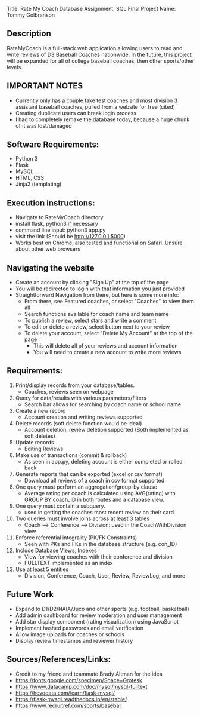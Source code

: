 Title: Rate My Coach Database
Assignment: SQL Final Project
Name: Tommy Golbranson

## Description
RateMyCoach is a full-stack web application allowing users to read and write reviews of D3 Baseball Coaches nationwide.
In the future, this project will be expanded for all of college baseball coaches, then other sports/other levels.


## IMPORTANT NOTES
- Currently only has a couple fake test coaches and most division 3 assistant baseball coaches, pulled from a website for free (cited)
- Creating duplicate users can break login process
- I had to completely remake the database today, because a huge chunk of it was lost/damaged


## Software Requirements:
- Python 3
- Flask
- MySQL
- HTML, CSS
- Jinja2 (templating)


## Execution instructions:
- Navigate to RateMyCoach directory 
- install flask, python3 if necessary
- command line input:
    python3 app.py
- visit the link (Should be http://127.0.0.1:5000)
- Works best on Chrome, also tested and functional on Safari. Unsure about other web browsers


## Navigating the website
- Create an account by clicking "Sign Up" at the top of the page
- You will be redirected to login with that information you just provided
- Straightforward Navigation from there, but here is some more info:
    - From there, see Featured coaches, or select "Coaches" to view them all
    - Search functions available for coach name and team name
    - To publish a review, select stars and write a comment
    - To edit or delete a review, select button next to your review
    - To delete your account, select "Delete My Account" at the top of the page
        - This will delete all of your reviews and account information
        - You will need to create a new account to write more reviews



## Requirements:
1. Print/display records from your database/tables.
    - Coaches, reviews seen on webpage
2. Query for data/results with various parameters/filters
    - Search bar allows for searching by coach name or school name
3. Create a new record
    - Account creation and writing reviews supported
4. Delete records (soft delete function would be ideal)
    - Account deletion, review deletion supported (Both implemented as soft deletes)
5. Update records
    - Editing Reviews
6. Make use of transactions (commit & rollback)
    - As seen in app.py, deleting account is either completed or rolled back
7. Generate reports that can be exported (excel or csv format)
    - Download all reviews of a coach in csv format supported
8. One query must perform an aggregation/group-by clause
    - Average rating per coach is calculated using AVG(rating) with GROUP BY coach_ID in both routes and a database view.
9. One query must contain a subquery.
    - used in getting the coaches most recent review on their card
10. Two queries must involve joins across at least 3 tables
    - Coach --> Conference --> Division: used in the CoachWithDivision view
11. Enforce referential integrality (PK/FK Constraints)
    - Seen with PKs and FKs in the database structure (e.g. con_ID)
12. Include Database Views, Indexes
    - View for viewing coaches with their conference and division
    - FULLTEXT implemented as an index
13. Use at least 5 entities
    - Division, Conference, Coach, User, Review, ReviewLog, and more


## Future Work
- Expand to D1/D2/NAIA/Juco and other sports (e.g. football, basketball)
- Add admin dashboard for review moderation and user management
- Add star display component (rating visualization) using JavaScript
- Implement hashed passwords and email verification
- Allow image uploads for coaches or schools
- Display review timestamps and reviewer history


## Sources/References/Links:
- Credit to my friend and teammate Brady Altman for the idea
- https://fonts.google.com/specimen/Space+Grotesk
- https://www.datacamp.com/doc/mysql/mysql-fulltext
- https://hevodata.com/learn/flask-mysql/
- https://flask-mysql.readthedocs.io/en/stable/
- https://www.recruitref.com/sports/baseball
